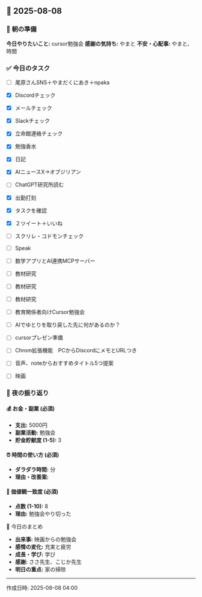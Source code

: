 ## 📅 2025-08-08

### 🌅 朝の準備
**今日やりたいこと:** cursor勉強会
**感謝の気持ち:** やまと
**不安・心配事:** やまと、時間

### ✅ 今日のタスク
- [ ] 尾原さんSNS＋やまだくにあき＋npaka
- [x] Discordチェック
- [x] メールチェック
- [x] Slackチェック
- [x] 立命館連絡チェック
- [x] 勉強香水
- [x] 日記
- [x] AIニュースX→オブジリアン
- [ ] ChatGPT研究所読む
- [x] 出勤打刻
- [x] タスクを確認
- [x] ２ツイート＋いいね
- [ ] スクリレ・コドモンチェック
- [ ] Speak
- [ ] 数学アプリとAI連携MCPサーバー
- [ ] 教材研究
- [ ] 教材研究
- [ ] 教材研究
- [ ] 教育関係者向けCursor勉強会
- [ ] AIでゆとりを取り戻した先に何があるのか？
- [ ] cursorプレゼン準備
- [ ] Chrom拡張機能　PCからDiscordにメモとURLつき
- [ ] 音声、noteからおすすめタイトル5つ提案
- [ ] 映画


### 🌙 夜の振り返り

#### 💰 お金・副業 (必須)
- **支出:** 5000円
- **副業活動:** 勉強会
- **貯金貯献度 (1-5):** 3

#### ⏰ 時間の使い方 (必須)
- **ダラダラ時間:** 分
- **理由・改善案:** 

#### 🎯 価値観一致度 (必須)
- **点数 (1-10):** 8
- **理由:** 勉強会やり切った

📝 今日のまとめ
- **出来事:** 映画からの勉強会
- **感情の変化:** 充実と疲労
- **成長・学び:** 学び
- **感謝:** ささ先生、こじか先生
- **明日の重点:** 
家の掃除
---
作成日時: 2025-08-08 04:00
